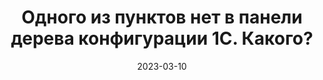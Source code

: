 ---
date: 2023-03-10
guid: 53482ced-c042-445b-b0d4-405ac25ba7a0
title: Одного из пунктов нет в панели дерева конфигурации 1С. Какого?
question:
options:
    - Отчеты
    - Реквизиты
    - Стили
    - Таблицы
    - Наборы
    - Функции
    - Табличные части
correct: 4
explanation: |
    Таблицы и функции есть во внешнем источнике данных =)
tags:
    - platform
source: https://t.me/JuniorOneS/500
---